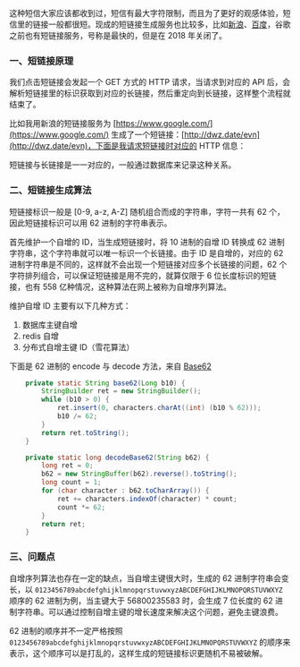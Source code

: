 这种短信大家应该都收到过，短信有最大字符限制，而且为了更好的观感体验，短信里的链接一般都很短。现成的短链接生成服务也比较多，比如[新浪](https://www.sina.lt/)、[百度](https://dwz.cn/console/operation)，谷歌之前也有短链接服务，号称是最快的，但是在 2018 年关闭了。

### 一、短链接原理

我们点击短链接会发起一个 GET 方式的 HTTP 请求，当请求到对应的 API 后，会解析短链接里的标识获取到对应的长链接，然后重定向到长链接，这样整个流程就结束了。

比如我用新浪的短链接服务为 [https://www.google.com/](https://www.google.com/) 生成了一个短链接：[http://dwz.date/evn](http://dwz.date/evn)，下面是我请求短链接时对应的 HTTP 信息：

短链接与长链接是一一对应的，一般通过数据库来记录这种关系。

### 二、短链接生成算法

短链接标识一般是 [0-9, a-z, A-Z] 随机组合而成的字符串，字符一共有 62 个，因此短链接标识可以用 62 进制的字符串表示。

首先维护一个自增的 ID，当生成短链接时，将 10 进制的自增 ID 转换成 62 进制字符串，这个字符串就可以唯一标识一个长链接。由于 ID 是自增的，对应的 62 进制字符串是不同的，这样就不会出现一个短链接对应多个长链接的问题，62 个字符排列组合，可以保证短链接是用不完的，就算仅限于 6 位长度标识的短链接，也有 558 亿种情况，这种算法在网上被称为自增序列算法。

维护自增 ID 主要有以下几种方式：

 1. 数据库主键自增
 2. redis 自增
 3. 分布式自增主键 ID（雪花算法）

下面是 62 进制的 encode 与 decode 方法，来自 [Base62](https://github.com/dukky/Base62/blob/master/base62/src/im/duk/base62/Base62.java)

```java
    private static String base62(Long b10) {
        StringBuilder ret = new StringBuilder();
        while (b10 > 0) {
            ret.insert(0, characters.charAt((int) (b10 % 62)));
            b10 /= 62;
        }
        return ret.toString();
    }

    private static long decodeBase62(String b62) {
        long ret = 0;
        b62 = new StringBuffer(b62).reverse().toString();
        long count = 1;
        for (char character : b62.toCharArray()) {
            ret += characters.indexOf(character) * count;
            count *= 62;
        }
        return ret;
    }
```

### 三、问题点

自增序列算法也存在一定的缺点，当自增主键很大时，生成的 62 进制字符串会变长，以 `0123456789abcdefghijklmnopqrstuvwxyzABCDEFGHIJKLMNOPQRSTUVWXYZ` 顺序的 62 进制为例，当主键大于 56800235583 时，会生成 7 位长度的 62 进制字符串。可以通过控制自增主键的增长速度来解决这个问题，避免主键浪费。

62 进制的顺序并不一定严格按照 `0123456789abcdefghijklmnopqrstuvwxyzABCDEFGHIJKLMNOPQRSTUVWXYZ` 的顺序来表示，这个顺序可以是打乱的，这样生成的短链接标识更随机不易被破解。

